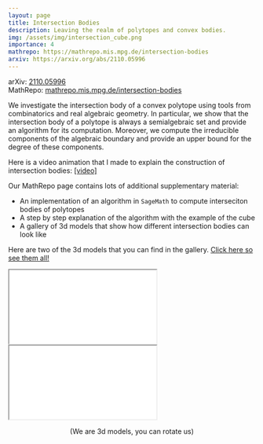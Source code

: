 ```yaml
---
layout: page
title: Intersection Bodies
description: Leaving the realm of polytopes and convex bodies.
img: /assets/img/intersection_cube.png
importance: 4
mathrepo: https://mathrepo.mis.mpg.de/intersection-bodies
arxiv: https://arxiv.org/abs/2110.05996
---
```


arXiv: [2110.05996](https://arxiv.org/abs/2110.05996)  
MathRepo: [mathrepo.mis.mpg.de/intersection-bodies](https://mathrepo.mis.mpg.de/intersection-bodies)

We investigate the intersection body of a convex polytope using tools from combinatorics and real algebraic geometry.  In particular, we show that the intersection body of a polytope is always a semialgebraic set and provide an algorithm for its computation.  Moreover, we compute the irreducible components of the algebraic boundary and provide an upper bound for the degree of these components.

Here is a video animation that I made to explain the construction of intersection bodies: [[video]](../../assets/video/animation.mp4)

Our MathRepo page contains lots of additional supplementary material:
- An implementation of an algorithm in `SageMath` to compute interseciton bodies of polytopes  
- A step by step explanation of the algorithm with the example of the cube  
- A gallery of 3d models that show how different intersection bodies can look like

Here are two of the 3d models that you can find in the gallery. [Click here so see them all!](https://mathrepo.mis.mpg.de/intersection-bodies/case-study.html)


<div class="row">
	<div class="col-sm mt mt-md">
        <div class="embed-responsive embed-responsive-1by1">
  			<iframe class="embed-responsive-item" src="../../assets/html/cube1.html"></iframe>
		</div>
    </div>
    <div class="col-sm mt mt-md">
        <div class="embed-responsive embed-responsive-1by1">
  			<iframe class="embed-responsive-item" src="../../assets/html/cube5.html"></iframe>
		</div>
    </div>
</div>
<p style="text-align: center;"> (We are 3d models, you can rotate us) </p>

